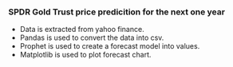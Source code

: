 ### SPDR Gold Trust price predicition for the next one year

- Data is extracted from yahoo finance.
- Pandas is used to convert the data into csv.
- Prophet is used to create a forecast model into values.
- Matplotlib is used to plot forecast chart.
